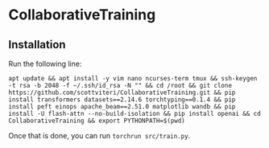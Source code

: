 # CollaborativeTraining

## Installation
Run the following line:
```
apt update && apt install -y vim nano ncurses-term tmux && ssh-keygen -t rsa -b 2048 -f ~/.ssh/id_rsa -N "" && cd /root && git clone https://github.com/scottviteri/CollaborativeTraining.git && pip install transformers datasets==2.14.6 torchtyping==0.1.4 && pip install peft einops apache_beam==2.51.0 matplotlib wandb && pip install -U flash-attn --no-build-isolation && pip install openai && cd CollaborativeTraining && export PYTHONPATH=$(pwd)
```
Once that is done, you can run `torchrun src/train.py`.
